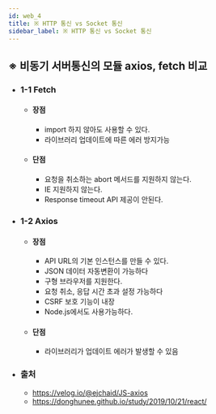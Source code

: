 ```yaml
---
id: web_4
title: ※ HTTP 통신 vs Socket 통신
sidebar_label: ※ HTTP 통신 vs Socket 통신
---
```


## ※ 비동기 서버통신의 모듈 axios, fetch 비교

-   ### 1-1 Fetch

    -   #### 장점
        -   import 하지 않아도 사용할 수 있다.
        -   라이브러리 업데이트에 따른 에러 방지가능
    -   #### 단점
        -   요청을 취소하는 abort 메서드를 지원하지 않는다.
        -   IE 지원하지 않는다.
        -   Response timeout API 제공이 안된다.

-   ### 1-2 Axios

    -   #### 장점
        -   API URL의 기본 인스턴스를 만들 수 있다.
        -   JSON 데이터 자동변환이 가능하다
        -   구형 브라우저를 지원한다.
        -   요청 취소, 응답 시간 초과 설정 가능하다
        -   CSRF 보호 기능이 내장
        -   Node.js에서도 사용가능하다.
    -   #### 단점
        -   라이브러리가 업데이트 에러가 발생할 수 있음

-   ### 출처
    -   https://velog.io/@ejchaid/JS-axios
    -   https://donghunee.github.io/study/2019/10/21/react/
